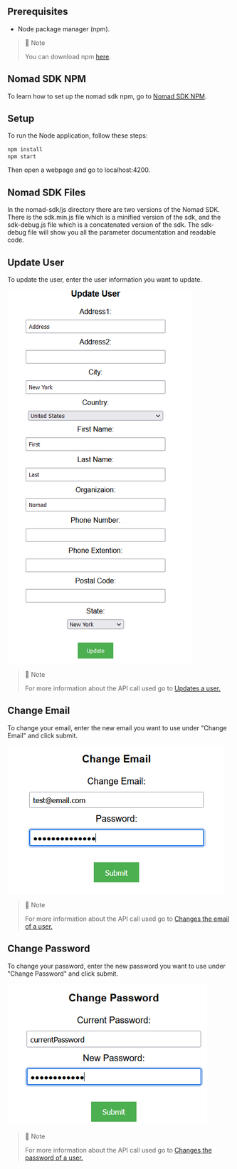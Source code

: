 ## Prerequisites

- Node package manager (npm).

> 📘 Note
> 
> You can download npm [here](https://nodejs.org/en/download).

## Nomad SDK NPM

To learn how to set up the nomad sdk npm, go to [Nomad SDK NPM](doc:nomad-sdk).

## Setup

To run the Node application, follow these steps:
```
npm install
npm start
```

Then open a webpage and go to localhost:4200.

## Nomad SDK Files

In the nomad-sdk/js directory there are two versions of the Nomad SDK. There is the sdk.min.js file which is a minified version of the sdk, and the sdk-debug.js file which is a concatenated version of the sdk. The sdk-debug file will show you all the parameter documentation and readable code.

## Update User

To update the user, enter the user information you want to update.

![](images/update-user.png)
> 📘 Note
> 
> For more information about the API call used go to [Updates a user.](ref:updateuser)

## Change Email

To change your email, enter the new email you want to use under "Change Email" and click submit.

![](images/change-email.png)
> 📘 Note
> 
> For more information about the API call used go to [Changes the email of a user.](ref:changeemail)

## Change Password

To change your password, enter the new password you want to use under "Change Password" and click submit.

![](images/change-password.png)
> 📘 Note
> 
> For more information about the API call used go to [Changes the password of a user.](ref:changepassword)